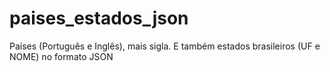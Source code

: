 # paises_estados_json
Países (Português e Inglês), mais sigla. E também estados brasileiros (UF e NOME) no formato JSON
